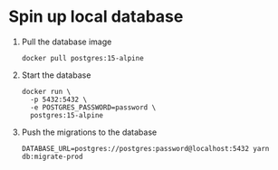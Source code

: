 # Spin up local database

1. Pull the database image
   ```
   docker pull postgres:15-alpine
   ```
2. Start the database
   ```
   docker run \
     -p 5432:5432 \
     -e POSTGRES_PASSWORD=password \
     postgres:15-alpine
   ```
3. Push the migrations to the database
   ```
   DATABASE_URL=postgres://postgres:password@localhost:5432 yarn db:migrate-prod
   ```
